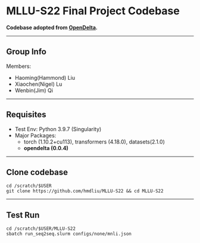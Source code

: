 # MLLU-S22 Final Project Codebase

**Codebase adopted from [OpenDelta](https://github.com/thunlp/OpenDelta).**

---

## Group Info
Members:
- Haoming(Hammond) Liu
- Xiaochen(Nigel) Lu
- Wenbin(Jim) Qi

---

## Requisites
- Test Env: Python 3.9.7 (Singularity)
- Major Packages:
    - torch (1.10.2+cu113), transformers (4.18.0), datasets(2.1.0)
    - **opendelta (0.0.4)**

---

## Clone codebase
```
cd /scratch/$USER
git clone https://github.com/hmdliu/MLLU-S22 && cd MLLU-S22
```

---

## Test Run
```
cd /scratch/$USER/MLLU-S22
sbatch run_seq2seq.slurm configs/none/mnli.json
```
